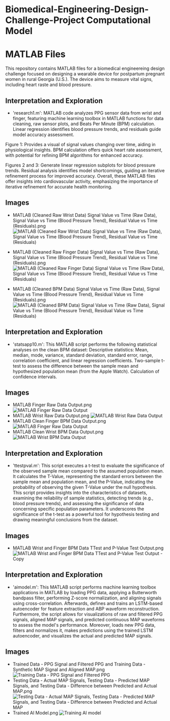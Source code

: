 # Biomedical-Engineering-Design-Challenge-Project Computational Model

# MATLAB Files

This repository contains MATLAB files for a biomedical engineereing design challenge focused on designing a wearable device for postpartum pregnant women in rural Georgia (U.S.). The device aims to measure vital signs, including heart raste and blood pressure.

##  Interpretation and Exploration

- 'research1.m': MATLAB code analyzes PPG sensor data from wrist and finger, featuring machine learning toolbox in MATLAB functions for data cleaning, raw sensor plots, and Beats Per Minute (BPM) calculation. Linear regression identifies blood pressure trends, and residuals guide model accuracy assessment.

Figure 1: Provides a visual of signal values changing over time, aiding in physiological insights. BPM calculation offers quick heart rate assessment, with potential for refining BPM algorithms for enhanced accuracy.

Figures 2 and 3: Generate linear regression subplots for blood pressure trends. Residual analysis identifies model shortcomings, guiding an iterative refinement process for improved accuracy. Overall, these MATLAB files offer insights into cardiovascular activity, emphasizing the importance of iterative refinement for accurate health monitoring.

## Images 

- MATLAB (Cleaned Raw Wrist Data) Signal Value vs Time (Raw Data), Signal Value vs Time (Blood Pressure Trend), Residual Value vs Time (Residuals).png
  ![MATLAB (Cleaned Raw Wrist Data) Signal Value vs Time (Raw Data), Signal Value vs Time (Blood Pressure Trend), Residual Value vs Time (Residuals)](https://github.com/mduezguen3/Computational-Neuroscience-Research/assets/131891739/0f13fe4f-a640-44d0-b676-f41bc1946234)

- MATLAB (Cleaned Raw Finger Data) Signal Value vs Time (Raw Data), Signal Value vs Time (Blood Pressure Trend), Residual Value vs Time (Residuals).png
  ![MATLAB (Cleaned Raw Finger Data) Signal Value vs Time (Raw Data), Signal Value vs Time (Blood Pressure Trend), Residual Value vs Time (Residuals)](https://github.com/mduezguen3/Computational-Neuroscience-Research/assets/131891739/08ae87df-546b-4acb-ad5a-306e3cc350a7)

- MATLAB (Cleaned BPM Data) Signal Value vs Time (Raw Data), Signal Value vs Time (Blood Pressure Trend), Residual Value vs Time (Residuals).png
  ![MATLAB (Cleaned BPM Data) Signal Value vs Time (Raw Data), Signal Value vs Time (Blood Pressure Trend), Residual Value vs Time (Residuals)](https://github.com/mduezguen3/Computational-Neuroscience-Research/assets/131891739/7d4a314b-acd9-47b3-9c89-8315e350d91a)

##  Interpretation and Exploration

- 'statsapp10.m':  This MATLAB script performs the following statistical analyses on the clean BPM dataset:
Descriptive statistics: Mean, median, mode, variance, standard deviation, standard error, range, correlation coefficient, and linear regression coefficients.
Two-sample t-test to assess the difference between the sample mean and hypothesized population mean (from the Apple Watch).
Calculation of confidence intervals.

## Images 

- MATLAB Finger Raw Data Output.png
  ![MATLAB Finger Raw Data Output](https://github.com/mduezguen3/Computational-Neuroscience-Research/assets/131891739/0ede6534-67fa-45a7-97fa-6b76d04c1465)
- MATLAB Wrist Raw Data Output.png
  ![MATLAB Wrist Raw Data Output](https://github.com/mduezguen3/Computational-Neuroscience-Research/assets/131891739/23498cd8-f39d-4a90-8e0c-3fe461addc6f)
- MATLAB Clean Finger BPM Data Output.png
  ![MATLAB Finger Raw Data Output](https://github.com/mduezguen3/Computational-Neuroscience-Research/assets/131891739/f5f1e1d9-d043-431b-a2a2-444a5f1b5952)
- MATLAB Clean Wrist BPM Data Output.png
  ![MATLAB Wrist BPM Data Output](https://github.com/mduezguen3/Computational-Neuroscience-Research/assets/131891739/9b571b75-63a9-402b-b795-a73e0df66943)

##  Interpretation and Exploration

- 'ttestpval.m': This script executes a t-test to evaluate the significance of the observed sample mean compared to the assumed population mean. It calculates the T-Value, representing the standard errors between the sample mean and population mean, and the P-Value, indicating the probability of observing the given T-Value under the null hypothesis. This script provides insights into the characteristics of datasets, examining the reliability of sample statistics, detecting trends (e.g., blood pressure trends), and assessing the significance of data concerning specific population parameters. It underscores the significance of the t-test as a powerful tool for hypothesis testing and drawing meaningful conclusions from the dataset.

## Images 

- MATLAB Wrist and Finger BPM Data TTest and P-Value Test Output.png
  ![MATLAB Wrist and Finger BPM Data TTest and P-Value Test Output - Copy](https://github.com/mduezguen3/Biomedical-Engineering-Design-Challenge-Project/assets/131891739/85c40d87-1848-4b6c-a5a6-bdd30b196cf4)
  
##  Interpretation and Exploration

- 'aimodel.m':  This MATLAB script performs machine learning toolbox applications in MATLAB by loading PPG data, applying a Butterworth bandpass filter, performing Z-score normalization, and aligning signals using cross-correlation. Afterwards,  defines and trains an LSTM-based autoencoder for feature extraction and ABP waveform reconstruction. Furthermore, the script allows for visualizations of raw and filtered PPG signals, aligned MAP signals, and predicted continuous MAP waveforms to assess the model's performance. Moreover, loads new PPG data, filters and normalizes it, makes predictions using the trained LSTM autoencoder, and visualizes the actual and predicted MAP signals. 

## Images 

- Trained Data - PPG Signal and Filtered PPG and Training Data - Synthetic MAP Signal and Aligned MAP.png
  ![Training Data - PPG Signal and Filtered PPG](https://github.com/mduezguen3/Biomedical-Engineering-Design-Challenge-Project/assets/131891739/b6befb05-b779-4813-b33b-515bad83a599)
- Testing Data - Actual MAP Signals, Testing Data - Predicted MAP Signals, and Testing Data - Difference between Predicted and Actual MAP.png
  ![Testing Data - Actual MAP Signals, Testing Data - Predicted MAP Signals, and Testing Data - Difference between Predicted and Actual MAP](https://github.com/mduezguen3/Biomedical-Engineering-Design-Challenge-Project/assets/131891739/14da17fd-6cec-42e2-bd05-a51dc303cd28)
- Trained AI Model.png
  ![Training AI model](https://github.com/mduezguen3/Biomedical-Engineering-Design-Challenge-Project/assets/131891739/208e3763-cab8-4f69-942c-af57e4c746c2)






